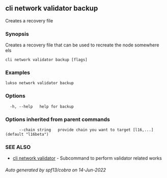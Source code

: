 ## cli network validator backup

Creates a recovery file

### Synopsis

Creates a recovery file that can be used to recreate the node somewhere els

```
cli network validator backup [flags]
```

### Examples

```
lukso network validator backup
```

### Options

```
  -h, --help   help for backup
```

### Options inherited from parent commands

```
      --chain string   provide chain you want to target [l16,...] (default "l16beta")
```

### SEE ALSO

* [cli network validator](cli_network_validator.md)	 - Subcommand to perform validator related works

###### Auto generated by spf13/cobra on 14-Jun-2022

